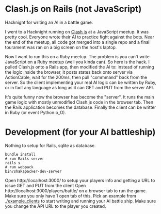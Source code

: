 # Clash.js on Rails (not JavaScript)

Hacknight for writing an AI in a battle game.

I went to a Hacknight running on [Clash.js](https://github.com/javierbyte/clashjs) at a JavaScript meetup. It was pretty cool. Everyone wrote their AI to practice fight against the bots. Near the end of the meetup, all code got merged into a single repo and a final tourament was ran on a big screen on the host's laptop.

Now I want to run this on a Ruby meetup. The problem is you can't write JavaScript on a Ruby meetup (well you kinda can). So here is the hack. I pulled Clash.js onto a Rails app, then modified the AI to: instead of running the logic inside the browser, it posts states back onto server via ActionCable, wait for the 200ms, then pull "commmand" back from the server. So the client implementing your real AI logic can be written by Ruby, or in fact any language as long as it can GET and PUT from the server API.

It's quite funny now the browser has become the "server". It runs the main game logic with mostly unmodified Clash.js code in the browser tab. Then the Rails application becomes the database. Finally the client can be writter in Ruby (or event Python o_O).

# Development (for your AI battleship)

Nothing to setup for Rails, sqlite as database.

```
bundle install
# run Rails server
rails s
# run webpack
bin/shakapacker-dev-server
```

Open http://localhost:3000/ to setup your players info and getting a URL to issue GET and PUT from the client
Open http://localhost:3000/players/battle/ on a browser tab to run the game. Make sure you only have 1 open tab of this.
Pick an example from [./example_clients](./example_clients/) to start writing and running your AI battle ship. Make sure you change the API URL to the player you created.